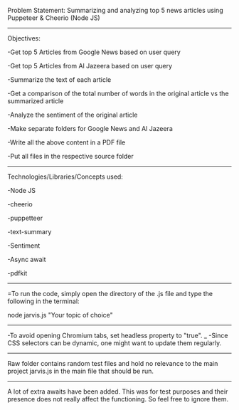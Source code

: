Problem Statement:
Summarizing and analyzing top 5 news articles using Puppeteer & Cheerio (Node JS)
_______________________________________________________________________________________________
Objectives:

-Get top 5 Articles from Google News based on user query

-Get top 5 Articles from Al Jazeera based on user query

-Summarize the text of each article

-Get a comparison of the total number of words in the original article vs the summarized article

-Analyze the sentiment of the original article

-Make separate folders for Google News and Al Jazeera

-Write all the above content in a PDF file

-Put all files in the respective source folder

_______________________________________________________________________________________________
Technologies/Libraries/Concepts used:

-Node JS

-cheerio

-puppetteer

-text-summary

-Sentiment

-Async await

-pdfkit

_______________________________________________________________________________________________
=To run the code, simply open the directory of the .js file and type the following in the terminal:

node jarvis.js "Your topic of choice"
_______________________________________________________________________________________________
-To avoid opening Chromium tabs, set headless property to "true".
_
-Since CSS selectors can be dynamic, one might want to update them regularly.
_______________________________________________________________________________________________
Raw folder contains random test files and hold no relevance to the main project
jarvis.js in the main file that should be run.
_______________________________________________________________________________________________
A lot of extra awaits have been added. This was for test purposes and their presence does not really affect the functioning. So feel free to ignore them. 
